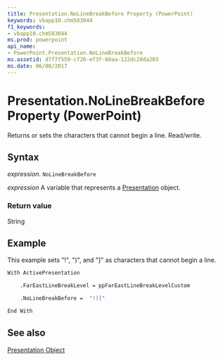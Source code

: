 ```yaml
---
title: Presentation.NoLineBreakBefore Property (PowerPoint)
keywords: vbapp10.chm583044
f1_keywords:
- vbapp10.chm583044
ms.prod: powerpoint
api_name:
- PowerPoint.Presentation.NoLineBreakBefore
ms.assetid: d7f7f559-cf20-ef3f-60aa-122dc28da203
ms.date: 06/08/2017
---
```



# Presentation.NoLineBreakBefore Property (PowerPoint)

Returns or sets the characters that cannot begin a line. Read/write.


## Syntax

 _expression_. `NoLineBreakBefore`

 _expression_ A variable that represents a [Presentation](./PowerPoint.Presentation.md) object.


### Return value

String


## Example

This example sets "!", ")", and "]" as characters that cannot begin a line.


```vb
With ActivePresentation

    .FarEastLineBreakLevel = ppFarEastLineBreakLevelCustom

    .NoLineBreakBefore =  "!)]"

End With
```


## See also


[Presentation Object](PowerPoint.Presentation.md)

